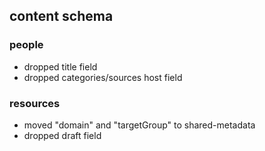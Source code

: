 ## content schema

### people

- dropped title field
- dropped categories/sources host field

### resources

- moved "domain" and "targetGroup" to shared-metadata
- dropped draft field
